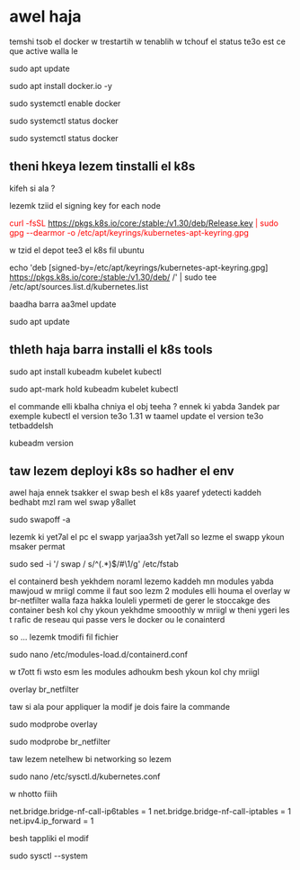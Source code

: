 # awel haja 

temshi tsob el docker w trestartih w tenablih w tchouf el status te3o est ce que active walla le 

sudo apt update

sudo apt install docker.io -y

sudo systemctl enable docker


sudo systemctl status docker

sudo systemctl status docker

## theni hkeya lezem tinstalli el k8s 

kifeh si ala ? 

lezemk tziid el signing key for each node 

<span  style="color:red"> curl -fsSL https://pkgs.k8s.io/core:/stable:/v1.30/deb/Release.key | sudo gpg --dearmor -o /etc/apt/keyrings/kubernetes-apt-keyring.gpg  </span>


w tzid el depot tee3 el k8s fil ubuntu 

echo 'deb [signed-by=/etc/apt/keyrings/kubernetes-apt-keyring.gpg] https://pkgs.k8s.io/core:/stable:/v1.30/deb/ /' | sudo tee /etc/apt/sources.list.d/kubernetes.list

baadha barra aa3mel update 

sudo apt update 

## thleth haja barra installi el k8s tools 

sudo apt install kubeadm kubelet kubectl

sudo apt-mark hold kubeadm kubelet kubectl    

el commande elli kbalha chniya el obj teeha ? ennek ki yabda 3andek par exemple kubectl el version te3o 1.31 w taamel update el version te3o tetbaddelsh 

kubeadm version

## taw lezem deployi k8s so hadher el env 


awel haja ennek tsakker el swap besh el k8s yaaref ydetecti kaddeh bedhabt mzl ram wel swap y8allet 

sudo swapoff -a


lezemk ki yet7al el pc el swapp yarjaa3sh yet7all so lezme el swapp ykoun msaker permat 

sudo sed -i '/ swap / s/^\(.*\)$/#\1/g' /etc/fstab


el containerd besh yekhdem noraml lezemo kaddeh mn modules yabda mawjoud w mriigl comme il faut soo lezm 2 modules elli houma el overlay w br-netfilter walla faza hakka louleli ypermeti de gerer le stoccakge des container besh kol chy ykoun yekhdme smooothly w mriigl w theni ygeri les t rafic de reseau qui passe vers le docker ou le conainterd 

so ... lezemk tmodifi fil fichier 

sudo nano /etc/modules-load.d/containerd.conf

w t7ott fi wsto esm les modules adhoukm besh ykoun kol chy mriigl 

overlay
br_netfilter  

taw si ala pour appliquer la modif je dois faire la commande   

sudo modprobe overlay

sudo modprobe br_netfilter

taw lezem netelhew bi networking so lezem 

sudo nano /etc/sysctl.d/kubernetes.conf

w nhotto fiiih 

net.bridge.bridge-nf-call-ip6tables = 1
net.bridge.bridge-nf-call-iptables = 1
net.ipv4.ip_forward = 1


besh tappliki el modif 

sudo sysctl --system
